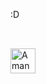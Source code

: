 :D
##
<div style="display: inline_block"><br>
<img align="center" alt="Amanda-Delphi" height-"30" width="40"  src="https://cdn.jsdelivr.net/gh/devicons/devicon@latest/icons/atom/atom-original.svg" />         
</div>
